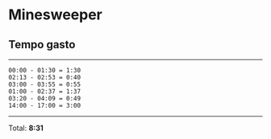 # Minesweeper

## Tempo gasto
------
```
00:00 - 01:30 = 1:30
02:13 - 02:53 = 0:40
03:00 - 03:55 = 0:55
01:00 - 02:37 = 1:37
03:20 - 04:09 = 0:49
14:00 - 17:00 = 3:00
```
------
Total: **8:31**
